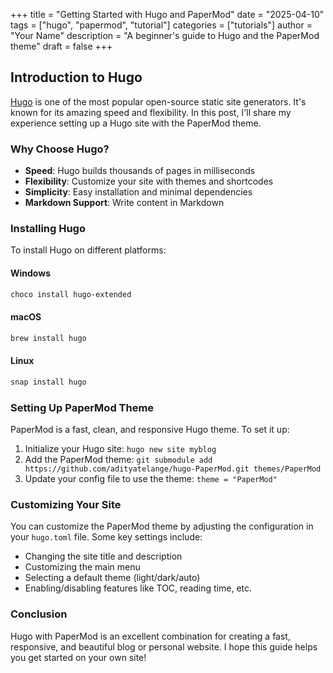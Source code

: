 +++
title = "Getting Started with Hugo and PaperMod"
date = "2025-04-10"
tags = ["hugo", "papermod", "tutorial"]
categories = ["tutorials"]
author = "Your Name"
description = "A beginner's guide to Hugo and the PaperMod theme"
draft = false
+++

## Introduction to Hugo

[Hugo](https://gohugo.io/) is one of the most popular open-source static site generators. It's known for its amazing speed and flexibility. In this post, I'll share my experience setting up a Hugo site with the PaperMod theme.

### Why Choose Hugo?

- **Speed**: Hugo builds thousands of pages in milliseconds
- **Flexibility**: Customize your site with themes and shortcodes
- **Simplicity**: Easy installation and minimal dependencies
- **Markdown Support**: Write content in Markdown

### Installing Hugo

To install Hugo on different platforms:

#### Windows
```bash
choco install hugo-extended
```

#### macOS
```bash
brew install hugo
```

#### Linux
```bash
snap install hugo
```

### Setting Up PaperMod Theme

PaperMod is a fast, clean, and responsive Hugo theme. To set it up:

1. Initialize your Hugo site: `hugo new site myblog`
2. Add the PaperMod theme: `git submodule add https://github.com/adityatelange/hugo-PaperMod.git themes/PaperMod`
3. Update your config file to use the theme: `theme = "PaperMod"`

### Customizing Your Site

You can customize the PaperMod theme by adjusting the configuration in your `hugo.toml` file. Some key settings include:

- Changing the site title and description
- Customizing the main menu
- Selecting a default theme (light/dark/auto)
- Enabling/disabling features like TOC, reading time, etc.

### Conclusion

Hugo with PaperMod is an excellent combination for creating a fast, responsive, and beautiful blog or personal website. I hope this guide helps you get started on your own site!
